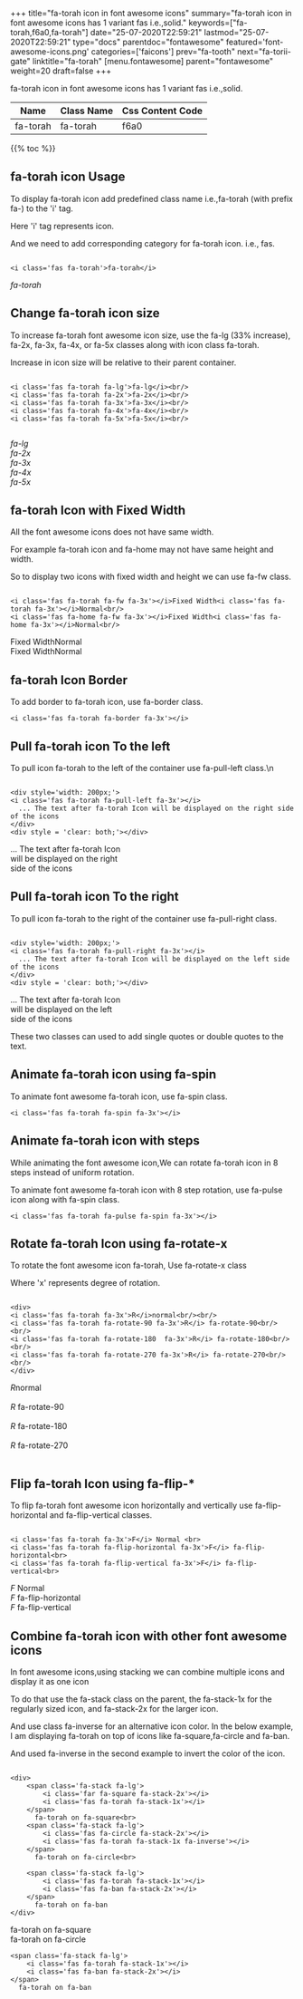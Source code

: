 +++
title="fa-torah icon in font awesome icons"
summary="fa-torah icon in font awesome icons has 1 variant fas i.e.,solid."
keywords=["fa-torah,f6a0,fa-torah"]
date="25-07-2020T22:59:21"
lastmod="25-07-2020T22:59:21"
type="docs"
parentdoc="fontawesome"
featured='font-awesome-icons.png'
categories=['faicons']
prev="fa-tooth"
next="fa-torii-gate"
linktitle="fa-torah"
[menu.fontawesome]
parent="fontawesome"
weight=20
draft=false
+++


fa-torah icon in font awesome icons has 1 variant fas i.e.,solid.

<div class='table-responsive'><table class='table'><thead><tr><th>Name</th><th>Class Name</th><th>Css Content Code</th></tr></thead><tbody><tr><td>fa-torah</td><td>fa-torah</td><td>f6a0</td></tr></tbody></table></div>


{{% toc %}}


## fa-torah icon Usage

To display fa-torah icon add predefined class name i.e.,fa-torah (with prefix fa-) to the 'i' tag.

Here 'i' tag represents icon.

And we need to add corresponding category for fa-torah icon. i.e., fas.


```

<i class='fas fa-torah'>fa-torah</i>
```

<i class='fas fa-torah'>fa-torah</i>




## Change fa-torah icon size
To increase fa-torah font awesome icon size, use the fa-lg (33% increase), fa-2x, fa-3x, fa-4x, or fa-5x classes along with icon class fa-torah.

Increase in icon size will be relative to their parent container. 

```

<i class='fas fa-torah fa-lg'>fa-lg</i><br/>
<i class='fas fa-torah fa-2x'>fa-2x</i><br/>
<i class='fas fa-torah fa-3x'>fa-3x</i><br/>
<i class='fas fa-torah fa-4x'>fa-4x</i><br/>
<i class='fas fa-torah fa-5x'>fa-5x</i><br/>
            
```

<i class='fas fa-torah fa-lg'>fa-lg</i><br/>
<i class='fas fa-torah fa-2x'>fa-2x</i><br/>
<i class='fas fa-torah fa-3x'>fa-3x</i><br/>
<i class='fas fa-torah fa-4x'>fa-4x</i><br/>
<i class='fas fa-torah fa-5x'>fa-5x</i><br/>
            



## fa-torah Icon with Fixed Width 

All the font awesome icons does not have same width.

For example fa-torah icon and fa-home may not have same height and width.

So to display two icons with fixed width and height we can use fa-fw class.


```

<i class='fas fa-torah fa-fw fa-3x'></i>Fixed Width<i class='fas fa-torah fa-3x'></i>Normal<br/>
<i class='fas fa-home fa-fw fa-3x'></i>Fixed Width<i class='fas fa-home fa-3x'></i>Normal<br/>
```

<i class='fas fa-torah fa-fw fa-3x'></i>Fixed Width<i class='fas fa-torah fa-3x'></i>Normal<br/>
<i class='fas fa-home fa-fw fa-3x'></i>Fixed Width<i class='fas fa-home fa-3x'></i>Normal<br/>



## fa-torah Icon Border 

To add border to fa-torah icon, use fa-border class.


```
<i class='fas fa-torah fa-border fa-3x'></i>

```
<i class='fas fa-torah fa-border fa-3x'></i>





## Pull fa-torah icon To the left

To pull icon fa-torah to the left of the container use fa-pull-left class.\n

```

<div style='width: 200px;'>
<i class='fas fa-torah fa-pull-left fa-3x'></i>
  ... The text after fa-torah Icon will be displayed on the right side of the icons
</div>
<div style = 'clear: both;'></div>
```

<div style='width: 200px;'>
<i class='fas fa-torah fa-pull-left fa-3x'></i>
  ... The text after fa-torah Icon will be displayed on the right side of the icons
</div>
<div style = 'clear: both;'></div>




## Pull fa-torah icon To the right
To pull icon fa-torah to the right of the container use fa-pull-right class.

```

<div style='width: 200px;'>
<i class='fas fa-torah fa-pull-right fa-3x'></i>
  ... The text after fa-torah Icon will be displayed on the left side of the icons
</div>
<div style = 'clear: both;'></div>
```

<div style='width: 200px;'>
<i class='fas fa-torah fa-pull-right fa-3x'></i>
  ... The text after fa-torah Icon will be displayed on the left side of the icons
</div>
<div style = 'clear: both;'></div>

These two classes can used to add single quotes or double quotes to the text.


## Animate fa-torah icon using fa-spin
To animate font awesome fa-torah icon, use fa-spin class.

```
<i class='fas fa-torah fa-spin fa-3x'></i>
```
<i class='fas fa-torah fa-spin fa-3x'></i>




## Animate fa-torah icon with steps
While animating the font awesome icon,We can rotate fa-torah icon in 8 steps instead of uniform rotation.

To animate font awesome fa-torah icon with 8 step rotation, use fa-pulse icon along with fa-spin class.


```
<i class='fas fa-torah fa-pulse fa-spin fa-3x'></i>

```
<i class='fas fa-torah fa-pulse fa-spin fa-3x'></i>





## Rotate fa-torah Icon using fa-rotate-x
To rotate the font awesome icon fa-torah, Use fa-rotate-x class

Where 'x' represents degree of rotation.


```

<div>
<i class='fas fa-torah fa-3x'>R</i>normal<br/><br/>
<i class='fas fa-torah fa-rotate-90 fa-3x'>R</i> fa-rotate-90<br/><br/> 
<i class='fas fa-torah fa-rotate-180  fa-3x'>R</i> fa-rotate-180<br/><br/> 
<i class='fas fa-torah fa-rotate-270 fa-3x'>R</i> fa-rotate-270<br/><br/>
</div>
```

<div>
<i class='fas fa-torah fa-3x'>R</i>normal<br/><br/>
<i class='fas fa-torah fa-rotate-90 fa-3x'>R</i> fa-rotate-90<br/><br/> 
<i class='fas fa-torah fa-rotate-180  fa-3x'>R</i> fa-rotate-180<br/><br/> 
<i class='fas fa-torah fa-rotate-270 fa-3x'>R</i> fa-rotate-270<br/><br/>
</div>




## Flip fa-torah Icon using fa-flip-*
To flip fa-torah font awesome icon horizontally and vertically use fa-flip-horizontal and fa-flip-vertical classes. 

```

<i class='fas fa-torah fa-3x'>F</i> Normal <br>
<i class='fas fa-torah fa-flip-horizontal fa-3x'>F</i> fa-flip-horizontal<br>
<i class='fas fa-torah fa-flip-vertical fa-3x'>F</i> fa-flip-vertical<br>
```

<i class='fas fa-torah fa-3x'>F</i> Normal <br>
<i class='fas fa-torah fa-flip-horizontal fa-3x'>F</i> fa-flip-horizontal<br>
<i class='fas fa-torah fa-flip-vertical fa-3x'>F</i> fa-flip-vertical<br>




## Combine fa-torah icon with other font awesome icons
In font awesome icons,using stacking we can combine multiple icons and display it as one icon 

To do that use the fa-stack class on the parent, the fa-stack-1x for the regularly sized icon, and fa-stack-2x for the larger icon.

And use class fa-inverse for an alternative icon color. 
In the below example, I am displaying fa-torah on top of icons like fa-square,fa-circle and fa-ban.

And used fa-inverse in the second example to invert the color of the icon.

```

<div>
    <span class='fa-stack fa-lg'>
        <i class='far fa-square fa-stack-2x'></i>
        <i class='fas fa-torah fa-stack-1x'></i>
    </span>
      fa-torah on fa-square<br>
    <span class='fa-stack fa-lg'>
        <i class='fas fa-circle fa-stack-2x'></i>
        <i class='fas fa-torah fa-stack-1x fa-inverse'></i>
    </span>
      fa-torah on fa-circle<br>

    <span class='fa-stack fa-lg'>
        <i class='fas fa-torah fa-stack-1x'></i>
        <i class='fas fa-ban fa-stack-2x'></i>
    </span>
      fa-torah on fa-ban
</div>
```

<div>
    <span class='fa-stack fa-lg'>
        <i class='far fa-square fa-stack-2x'></i>
        <i class='fas fa-torah fa-stack-1x'></i>
    </span>
      fa-torah on fa-square<br>
    <span class='fa-stack fa-lg'>
        <i class='fas fa-circle fa-stack-2x'></i>
        <i class='fas fa-torah fa-stack-1x fa-inverse'></i>
    </span>
      fa-torah on fa-circle<br>

    <span class='fa-stack fa-lg'>
        <i class='fas fa-torah fa-stack-1x'></i>
        <i class='fas fa-ban fa-stack-2x'></i>
    </span>
      fa-torah on fa-ban
</div>






